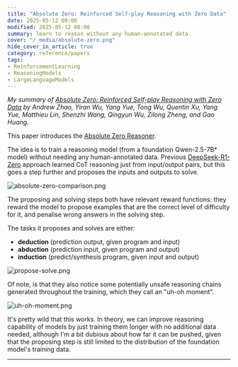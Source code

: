 ```yaml
---
title: "Absolute Zero: Reinforced Self-play Reasoning with Zero Data"
date: 2025-05-12 00:00
modified: 2025-05-12 00:00
summary: learn to reason without any human-annotated data.
cover: "/_media/absolute-zero.png"
hide_cover_in_article: true
category: reference/papers
tags:
- ReinforcementLearning
- ReasoningModels
- LargeLanguageModels
---
```


*My summary of [Absolute Zero: Reinforced Self-play Reasoning with Zero Data](https://www.arxiv.org/abs/2505.03335) by Andrew Zhao, Yiran Wu, Yang Yue, Tong Wu, Quentin Xu, Yang Yue, Matthieu Lin, Shenzhi Wang, Qingyun Wu, Zilong Zheng, and Gao Huang.*

This paper introduces the [Absolute Zero Reasoner](../../permanent/absolute-zero-reasoner.md).

The idea is to train a reasoning model (from a foundation Qwen-2.5-7B* model) without needing any human-annotated data. Previous [DeepSeek-R1-Zero](../../permanent/DeepSeek-R1-Zero.md) approach learned CoT reasoning just from input/output pairs, but this goes a step further and proposes the inputs and outputs to solve.

![absolute-zero-comparison.png](_media/absolute-zero-comparison.png)

The proposing and solving steps both have relevant reward functions: they reward the model to propose examples that are the correct level of difficulty for it, and penalise wrong answers in the solving step.

The tasks it proposes and solves are either:

- **deduction** (prediction output, given program and input)
- **abduction** (prediction input, given program and output)
- **induction** (predict/synthesis program, given input and output)

![propose-solve.png](_media/propose-solve.png)


Of note, is that they also notice some potentially unsafe reasoning chains generated throughout the training, which they call an "uh-oh moment".

![uh-oh-moment.png](_media/uh-oh-moment.png)

It's pretty wild that this works. In theory, we can improve reasoning capability of models by just training them longer with no additional data needed, although I'm a bit dubious about how far it can be pushed, given that the proposing step is still limited to the distribution of the foundation model's training data.

---
